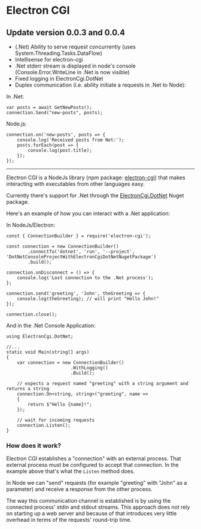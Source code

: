 # Electron CGI


## Update version 0.0.3 and 0.0.4

- (.Net) Ability to serve request concurrently (uses System.Threading.Tasks.DataFlow) 
- Intellisense for electron-cgi
- .Net stderr stream is displayed in node's console (Console.Error.WriteLine in .Net is now visible)
- Fixed logging in ElectronCgi.DotNet
- Duplex communication (i.e. ability initiate a requests in .Net to Node):

In .Net:

    var posts = await GetNewPosts();
    connection.Send("new-posts", posts);

Node.js:

    connection.on('new-posts', posts => {
        console.log('Received posts from Net:');
        posts.forEach(post => {
            console.log(post.title);
        });
    });

__________________________________

Electron CGI is a NodeJs library (npm package: [electron-cgi](https://www.npmjs.com/package/electron-cgi)) that makes interacting with executables from other languages easy.

Currently there's support for .Net through the [ElectronCgi.DotNet](https://www.nuget.org/packages/ElectronCgi.DotNet/) Nuget package.

Here's an example of how you can interact with a .Net application:

In NodeJs/Electron:

    const { ConnectionBuilder } = require('electron-cgi');

    const connection = new ConnectionBuilder()
            .connectTo('dotnet', 'run', '--project', 'DotNetConsoleProjectWithElectronCgiDotNetNugetPackage')
            .build();

    connection.onDisconnect = () => {
        console.log('Lost connection to the .Net process');
    };
    
    connection.send('greeting', 'John', theGreeting => {
        console.log(theGreeting); // will print "Hello John!"
    });

    connection.close();


And in the .Net Console Application:

    using ElectronCgi.DotNet;

    //...
    static void Main(string[] args)
    {
        var connection = new ConnectionBuilder()
                            .WithLogging()
                            .Build();

        // expects a request named "greeting" with a string argument and returns a string
        connection.On<string, string>("greeting", name =>
        {
            return $"Hello {name}!";
        });

        // wait for incoming requests
        connection.Listen();        
    }


### How does it work?

Electron CGI establishes a "connection" with an external process. That external process must be configured to accept that connection. In the example above that's what the `Listen` method does.  

In Node we can "send" requests (for example "greeting" with "John" as a parameter) and receive a response from the other process.

The way this communication channel is established is by using the connected process' stdin and stdout streams. This approach does not rely on starting up a web server and because of that introduces very little overhead in terms of the requests' round-trip time.

